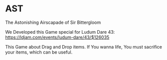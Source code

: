 # AST
The Astonishing Airscapade of Sir Bittergloom

We Developed this Game special for Ludum Dare 43: https://ldjam.com/events/ludum-dare/43/$126035

This Game about Drag and Drop items. If You wanna life, You must sacrifice your items, which can be useful.
